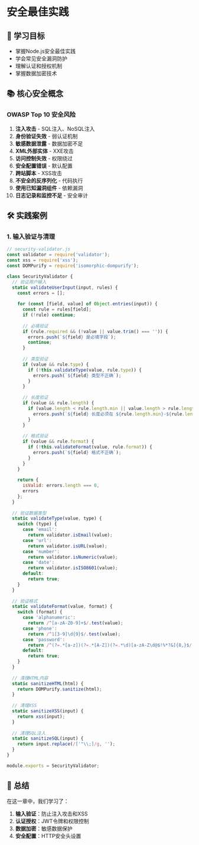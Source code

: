 # 安全最佳实践

## 🎯 学习目标

- 掌握Node.js安全最佳实践
- 学会常见安全漏洞防护
- 理解认证和授权机制
- 掌握数据加密技术

## 📚 核心安全概念

### OWASP Top 10 安全风险

1. **注入攻击** - SQL注入、NoSQL注入
2. **身份验证失效** - 弱认证机制
3. **敏感数据泄露** - 数据加密不足
4. **XML外部实体** - XXE攻击
5. **访问控制失效** - 权限绕过
6. **安全配置错误** - 默认配置
7. **跨站脚本** - XSS攻击
8. **不安全的反序列化** - 代码执行
9. **使用已知漏洞组件** - 依赖漏洞
10. **日志记录和监控不足** - 安全审计

## 🛠️ 实践案例

### 1. 输入验证与清理

```javascript
// security-validator.js
const validator = require('validator');
const xss = require('xss');
const DOMPurify = require('isomorphic-dompurify');

class SecurityValidator {
  // 验证用户输入
  static validateUserInput(input, rules) {
    const errors = [];
    
    for (const [field, value] of Object.entries(input)) {
      const rule = rules[field];
      if (!rule) continue;
      
      // 必填验证
      if (rule.required && (!value || value.trim() === '')) {
        errors.push(`${field} 是必填字段`);
        continue;
      }
      
      // 类型验证
      if (value && rule.type) {
        if (!this.validateType(value, rule.type)) {
          errors.push(`${field} 类型不正确`);
        }
      }
      
      // 长度验证
      if (value && rule.length) {
        if (value.length < rule.length.min || value.length > rule.length.max) {
          errors.push(`${field} 长度必须在 ${rule.length.min}-${rule.length.max} 之间`);
        }
      }
      
      // 格式验证
      if (value && rule.format) {
        if (!this.validateFormat(value, rule.format)) {
          errors.push(`${field} 格式不正确`);
        }
      }
    }
    
    return {
      isValid: errors.length === 0,
      errors
    };
  }
  
  // 验证数据类型
  static validateType(value, type) {
    switch (type) {
      case 'email':
        return validator.isEmail(value);
      case 'url':
        return validator.isURL(value);
      case 'number':
        return validator.isNumeric(value);
      case 'date':
        return validator.isISO8601(value);
      default:
        return true;
    }
  }
  
  // 验证格式
  static validateFormat(value, format) {
    switch (format) {
      case 'alphanumeric':
        return /^[a-zA-Z0-9]+$/.test(value);
      case 'phone':
        return /^1[3-9]\d{9}$/.test(value);
      case 'password':
        return /^(?=.*[a-z])(?=.*[A-Z])(?=.*\d)[a-zA-Z\d@$!%*?&]{8,}$/.test(value);
      default:
        return true;
    }
  }
  
  // 清理HTML内容
  static sanitizeHTML(html) {
    return DOMPurify.sanitize(html);
  }
  
  // 清理XSS
  static sanitizeXSS(input) {
    return xss(input);
  }
  
  // 清理SQL注入
  static sanitizeSQL(input) {
    return input.replace(/['"\\;]/g, '');
  }
}

module.exports = SecurityValidator;
```

## 📝 总结

在这一章中，我们学习了：

1. **输入验证**：防止注入攻击和XSS
2. **认证授权**：JWT令牌和权限控制
3. **数据加密**：敏感数据保护
4. **安全配置**：HTTP安全头设置
